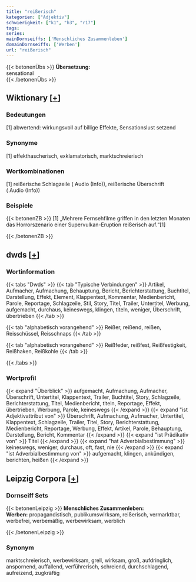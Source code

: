 ```yaml
---
title: "reißerisch"
kategorien: ["Adjektiv"]
schwierigkeit: ["k1", "h3", "r17"]
tags:
series:
mainDornseiffs: ['Menschliches Zusammenleben']
domainDornseiffs: ['Werben']
url: "reißerisch"
---
```


{{< betonenÜbs >}}
**Übersetzung:**  
sensational  
{{< /betonenÜbs >}}

## Wiktionary [[+](https://de.wiktionary.org/wiki/reißerisch)]

### Bedeutungen
[1] abwertend: wirkungsvoll auf billige Effekte, Sensationslust setzend  

### Synonyme
[1] effekthascherisch, exklamatorisch, marktschreierisch  

### Wortkombinationen
[1] reißerische Schlagzeile ( Audio (Info)), reißerische Überschrift ( Audio (Info))  

### Beispiele
{{< betonenZB >}}
[1] „Mehrere Fernsehfilme griffen in den letzten Monaten das Horrorszenario einer Supervulkan-Eruption reißerisch auf.“[1]  

{{< /betonenZB >}}


## dwds [[+](https://www.dwds.de/wb/reißerisch)]

### Wortinformation
{{< tabs "Dwds" >}}
{{< tab "Typische Verbindungen" >}}
Artikel, Aufmacher, Aufmachung, Behauptung, Bericht, Berichterstattung, Buchtitel, Darstellung, Effekt, Element, Klappentext, Kommentar, Medienbericht, Parole, Reportage, Schlagzeile, Stil, Story, Titel, Trailer, Untertitel, Werbung, aufgemacht, durchaus, keineswegs, klingen, titeln, weniger, Überschrift, übertrieben
{{< /tab >}}

{{< tab "alphabetisch vorangehend" >}}
Reißer, reißend, reißen, Reisschüssel, Reisschnaps
{{< /tab >}}

{{< tab "alphabetisch vorangehend" >}}
Reißfeder, reißfest, Reißfestigkeit, Reißhaken, Reißkohle
{{< /tab >}}

{{< /tabs >}}

### Wortprofil
{{< expand "Überblick" >}} aufgemacht, Aufmachung, Aufmacher, Überschrift, Untertitel, Klappentext, Trailer, Buchtitel, Story, Schlagzeile, Berichterstattung, Titel, Medienbericht, titeln, Reportage, Effekt, übertrieben, Werbung, Parole, keineswegs {{< /expand >}}
{{< expand "ist Adjektivattribut von" >}} Überschrift, Aufmachung, Aufmacher, Untertitel, Klappentext, Schlagzeile, Trailer, Titel, Story, Berichterstattung, Medienbericht, Reportage, Werbung, Effekt, Artikel, Parole, Behauptung, Darstellung, Bericht, Kommentar {{< /expand >}}
{{< expand "ist Prädikativ von" >}} Titel {{< /expand >}}
{{< expand "hat Adverbialbestimmung" >}} keineswegs, weniger, durchaus, oft, fast, nie {{< /expand >}}
{{< expand "ist Adverbialbestimmung von" >}} aufgemacht, klingen, ankündigen, berichten, heißen {{< /expand >}}

## Leipzig Corpora [[+](https://corpora.uni-leipzig.de/en/res?word=reißerisch&corpusId=deu_newscrawl-public_2018)]

### Dornseiff Sets
{{< betonenLeipzig >}}
**Menschliches Zusammenleben:**  
**Werben:** propagandistisch, publikumswirksam, reißerisch, vermarktbar, werbefrei, werbemäßig, werbewirksam, werblich  

{{< /betonenLeipzig >}}

### Synonym
marktschreierisch, werbewirksam, grell, wirksam, groß, aufdringlich, anspornend, auffallend, verführerisch, schreiend, durchschlagend, aufreizend, zugkräftig

